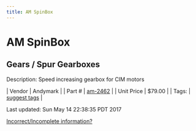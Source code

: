 ```yaml
---
title: AM SpinBox
---
```


# AM SpinBox
## Gears / Spur Gearboxes
Description: 	Speed increasing gearbox for CIM motors 

| Vendor | Andymark | 
| Part # | [am-2462](http://www.andymark.com/product-p/am-2462.htm) | 
| Unit Price | $79.00 | 
| Tags: | [suggest tags](https://docs.google.com/forms/d/e/1FAIpQLSeWyY8v3RgOty-MyWmh9U0iivNYN_molChYyS-0U-o-kOAv_g/viewform) | 

Last updated: Sun May 14 22:38:35 PDT 2017

 [Incorrect/Incomplete information?](https://docs.google.com/forms/d/e/1FAIpQLSeWyY8v3RgOty-MyWmh9U0iivNYN_molChYyS-0U-o-kOAv_g/viewform)